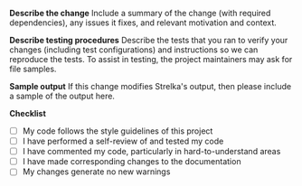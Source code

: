 **Describe the change**
Include a summary of the change (with required dependencies), any issues it fixes, and relevant motivation and context.

**Describe testing procedures**
Describe the tests that you ran to verify your changes (including test configurations) and instructions so we can reproduce the tests. To assist in testing, the project maintainers may ask for file samples.

**Sample output**
If this change modifies Strelka's output, then please include a sample of the output here.

**Checklist**
- [ ] My code follows the style guidelines of this project
- [ ] I have performed a self-review of and tested my code
- [ ] I have commented my code, particularly in hard-to-understand areas
- [ ] I have made corresponding changes to the documentation
- [ ] My changes generate no new warnings
